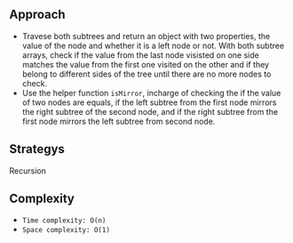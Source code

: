## Approach

- Travese both subtrees and return an object with two properties, the value of the node and whether it is a left node or not.
  With both subtree arrays, check if the value from the last node visisted on one side matches the value from the first one visited on the other and if they belong to different sides of the tree until there are no more nodes to check.
- Use the helper function `isMirror`, incharge of checking the if the value of two nodes are equals, if the left subtree from the first node mirrors the right subtree of the second node, and if the right subtree from the first node mirrors the left subtree from second node.

## Strategys

Recursion

## Complexity

- `Time complexity: O(n)`
- `Space complexity: O(1)`
